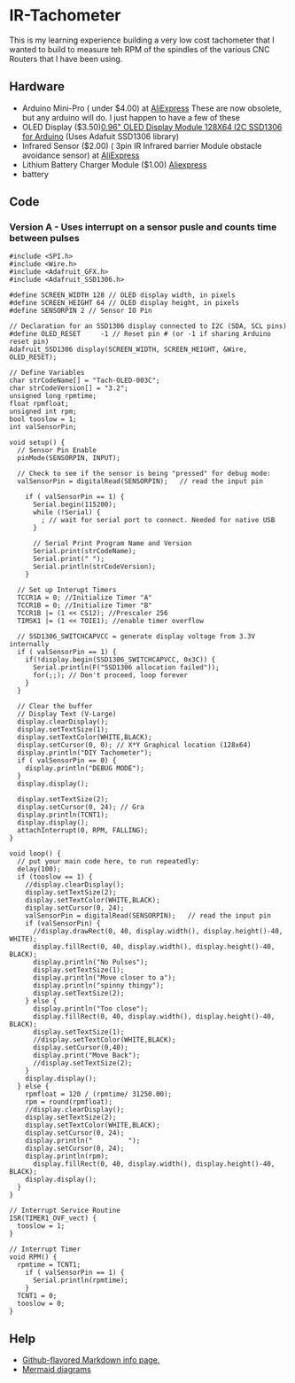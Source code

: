 # IR-Tachometer
This is my learning experience building a very low cost tachometer that I wanted to build to measure teh RPM of the spindles of the various CNC Routers that I have been using. 
## Hardware 
- Arduino Mini-Pro ( under $4.00) at [AliExpress](https://www.aliexpress.com/item/32821902128.html) 
These are now obsolete, but any arduino will do.  I just happen to have a few of these
- OLED Display ($3.50)[0.96" OLED Display Module 128X64 I2C SSD1306 for Arduino](https://www.aliexpress.com/item/32920071528.html) (Uses Adafuit SSD1306 library)
- Infrared Sensor ($2.00) ( 3pin IR Infrared barrier Module obstacle avoidance sensor) at [AliExpress](https://www.aliexpress.com/item/32952079917.html)
- Lithium Battery Charger Module ($1.00) [Aliexpress](https://www.aliexpress.com/item/32986135934.html)
- battery
## Code
### Version A - Uses interrupt on a sensor pusle and counts time between pulses
```
#include <SPI.h>
#include <Wire.h>
#include <Adafruit_GFX.h>
#include <Adafruit_SSD1306.h>

#define SCREEN_WIDTH 128 // OLED display width, in pixels
#define SCREEN_HEIGHT 64 // OLED display height, in pixels
#define SENSORPIN 2 // Sensor IO Pin

// Declaration for an SSD1306 display connected to I2C (SDA, SCL pins)
#define OLED_RESET     -1 // Reset pin # (or -1 if sharing Arduino reset pin)
Adafruit_SSD1306 display(SCREEN_WIDTH, SCREEN_HEIGHT, &Wire, OLED_RESET);

// Define Variables
char strCodeName[] = "Tach-OLED-003C";
char strCodeVersion[] = "3.2";
unsigned long rpmtime;
float rpmfloat;
unsigned int rpm;
bool tooslow = 1;
int valSensorPin;

void setup() {
  // Sensor Pin Enable
  pinMode(SENSORPIN, INPUT);

  // Check to see if the sensor is being "pressed" for debug mode:
  valSensorPin = digitalRead(SENSORPIN);   // read the input pin

    if ( valSensorPin == 1) {
      Serial.begin(115200);
      while (!Serial) {
        ; // wait for serial port to connect. Needed for native USB
      }
  
      // Serial Print Program Name and Version
      Serial.print(strCodeName); 
      Serial.print(" "); 
      Serial.println(strCodeVersion);
    }
  
  // Set up Interupt Timers
  TCCR1A = 0; //Initialize Timer "A"
  TCCR1B = 0; //Initialize Timer "B"
  TCCR1B |= (1 << CS12); //Prescaler 256
  TIMSK1 |= (1 << TOIE1); //enable timer overflow

  // SSD1306_SWITCHCAPVCC = generate display voltage from 3.3V internally
  if ( valSensorPin == 1) {
    if(!display.begin(SSD1306_SWITCHCAPVCC, 0x3C)) { 
      Serial.println(F("SSD1306 allocation failed"));
      for(;;); // Don't proceed, loop forever
    }
  }

  // Clear the buffer
  // Display Text (V-Large)
  display.clearDisplay();
  display.setTextSize(1);
  display.setTextColor(WHITE,BLACK);
  display.setCursor(0, 0); // X*Y Graphical location (128x64)
  display.println("DIY Tachometer");
  if ( valSensorPin == 0) {
    display.println("DEBUG MODE");
  }
  display.display(); 

  display.setTextSize(2);
  display.setCursor(0, 24); // Gra
  display.println(TCNT1);
  display.display(); 
  attachInterrupt(0, RPM, FALLING);
}

void loop() {
  // put your main code here, to run repeatedly:
  delay(100);
  if (tooslow == 1) {
    //display.clearDisplay();
    display.setTextSize(2);
    display.setTextColor(WHITE,BLACK);
    display.setCursor(0, 24); 
    valSensorPin = digitalRead(SENSORPIN);   // read the input pin
    if (valSensorPin) {
      //display.drawRect(0, 40, display.width(), display.height()-40, WHITE);
      display.fillRect(0, 40, display.width(), display.height()-40, BLACK);
      display.println("No Pulses");
      display.setTextSize(1);
      display.println("Move closer to a");
      display.println("spinny thingy");
      display.setTextSize(2);
    } else {
      display.println("Too close");
      display.fillRect(0, 40, display.width(), display.height()-40, BLACK);
      display.setTextSize(1);
      //display.setTextColor(WHITE,BLACK);
      display.setCursor(0,40); 
      display.print("Move Back");
      //display.setTextSize(2);
    }
    display.display(); 
  } else {
    rpmfloat = 120 / (rpmtime/ 31250.00);
    rpm = round(rpmfloat);
    //display.clearDisplay();
    display.setTextSize(2);
    display.setTextColor(WHITE,BLACK);
    display.setCursor(0, 24); 
    display.println("         ");
    display.setCursor(0, 24); 
    display.println(rpm);
      display.fillRect(0, 40, display.width(), display.height()-40, BLACK);
    display.display(); 
  }
}

// Interrupt Service Routine
ISR(TIMER1_OVF_vect) {
  tooslow = 1;
}
                                         
// Interrupt Timer 
void RPM() {
  rpmtime = TCNT1;
    if ( valSensorPin == 1) {
      Serial.println(rpmtime);
    }
  TCNT1 = 0;
  tooslow = 0;
}
```


## Help
 - [Github-flavored Markdown info page.](http://github.github.com/github-flavored-markdown/)
 - [Mermaid diagrams](https://mermaid-js.github.io/mermaid/#/)
